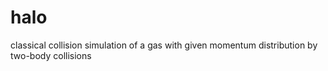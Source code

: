 # halo
classical collision simulation of a gas with given momentum distribution by two-body collisions
